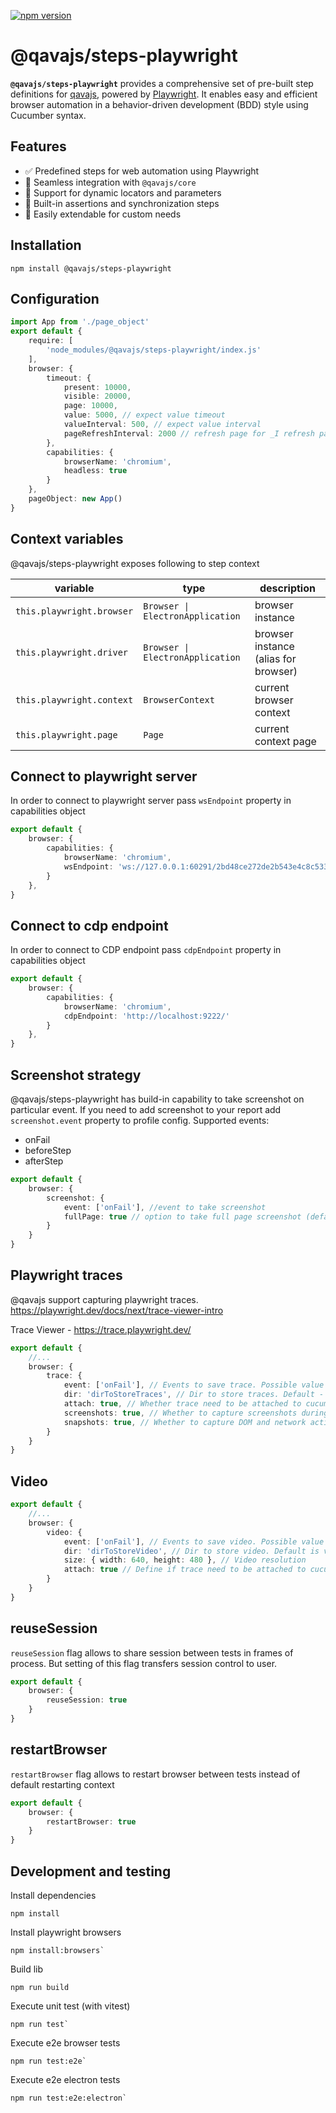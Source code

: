 [![npm version](https://badge.fury.io/js/@qavajs%2Fsteps-playwright.svg)](https://badge.fury.io/js/@qavajs%2Fsteps-playwright)

# @qavajs/steps-playwright
**`@qavajs/steps-playwright`** provides a comprehensive set of pre-built step definitions for [qavajs](https://github.com/qavajs/qavajs), powered by [Playwright](https://playwright.dev). 
It enables easy and efficient browser automation in a behavior-driven development (BDD) style using Cucumber syntax.

## Features

- ✅ Predefined steps for web automation using Playwright
- 🔄 Seamless integration with `@qavajs/core`
- 🧩 Support for dynamic locators and parameters
- 🧪 Built-in assertions and synchronization steps
- 🔧 Easily extendable for custom needs

## Installation
```
npm install @qavajs/steps-playwright
```

## Configuration
```typescript
import App from './page_object'
export default {
    require: [
        'node_modules/@qavajs/steps-playwright/index.js'
    ],
    browser: {
        timeout: {
            present: 10000,
            visible: 20000,
            page: 10000,
            value: 5000, // expect value timeout
            valueInterval: 500, // expect value interval
            pageRefreshInterval: 2000 // refresh page for _I refresh page..._ steps
        },
        capabilities: {
            browserName: 'chromium',
            headless: true
        }
    },
    pageObject: new App()
}
```

## Context variables
@qavajs/steps-playwright exposes following to step context
         
| variable                  | type                             | description                          |
|---------------------------|----------------------------------|--------------------------------------|
| `this.playwright.browser` | `Browser \| ElectronApplication` | browser instance                     |
| `this.playwright.driver`  | `Browser \| ElectronApplication` | browser instance (alias for browser) |
| `this.playwright.context` | `BrowserContext`                 | current browser context              |
| `this.playwright.page`    | `Page`                           | current context page                 |

## Connect to playwright server
In order to connect to playwright server pass `wsEndpoint` property in capabilities object
```typescript
export default {
    browser: {
        capabilities: {
            browserName: 'chromium',
            wsEndpoint: 'ws://127.0.0.1:60291/2bd48ce272de2b543e4c8c533f664b83'
        }
    },
}

```

## Connect to cdp endpoint
In order to connect to CDP endpoint pass `cdpEndpoint` property in capabilities object 
```typescript
export default {
    browser: {
        capabilities: {
            browserName: 'chromium',
            cdpEndpoint: 'http://localhost:9222/'
        }
    },
}
```

## Screenshot strategy
@qavajs/steps-playwright has build-in capability to take screenshot on particular event. If you need to add 
screenshot to your report add `screenshot.event` property to profile config.
Supported events:
- onFail
- beforeStep
- afterStep

```typescript
export default {
    browser: {
        screenshot: {
            event: ['onFail'], //event to take screenshot
            fullPage: true // option to take full page screenshot (default false)
        }
    }
}

```

## Playwright traces
@qavajs support capturing playwright traces. 
https://playwright.dev/docs/next/trace-viewer-intro

Trace Viewer - https://trace.playwright.dev/

```typescript
export default {
    //...
    browser: {
        trace: {
            event: ['onFail'], // Events to save trace. Possible value onFail or afterScenario 
            dir: 'dirToStoreTraces', // Dir to store traces. Default - traces/
            attach: true, // Whether trace need to be attached to cucumber report. Default - false
            screenshots: true, // Whether to capture screenshots during tracing. Screenshots are used to build a timeline preview. Default - true
            snapshots: true, // Whether to capture DOM and network activity
        }
    }
}
```

## Video
```typescript
export default {
    //...
    browser: {
        video: {
            event: ['onFail'], // Events to save video. Possible value onFail or afterScenario 
            dir: 'dirToStoreVideo', // Dir to store video. Default is video/
            size: { width: 640, height: 480 }, // Video resolution
            attach: true // Define if trace need to be attached to cucumber report. Default false
        }
    }
}
```

## reuseSession
`reuseSession` flag allows to share session between tests in frames of process. But setting of this flag
transfers session control to user.

```typescript
export default {
    browser: {
        reuseSession: true
    }
}

```

## restartBrowser
`restartBrowser` flag allows to restart browser between tests instead of default restarting context

```typescript
export default {
    browser: {
        restartBrowser: true
    }
}

```


## Development and testing
Install dependencies
```
npm install
```

Install playwright browsers
```
npm install:browsers`
```

Build lib
```
npm run build
```

Execute unit test (with vitest)
```
npm run test`
```

Execute e2e browser tests
```
npm run test:e2e`
```

Execute e2e electron tests
```
npm run test:e2e:electron`
```
